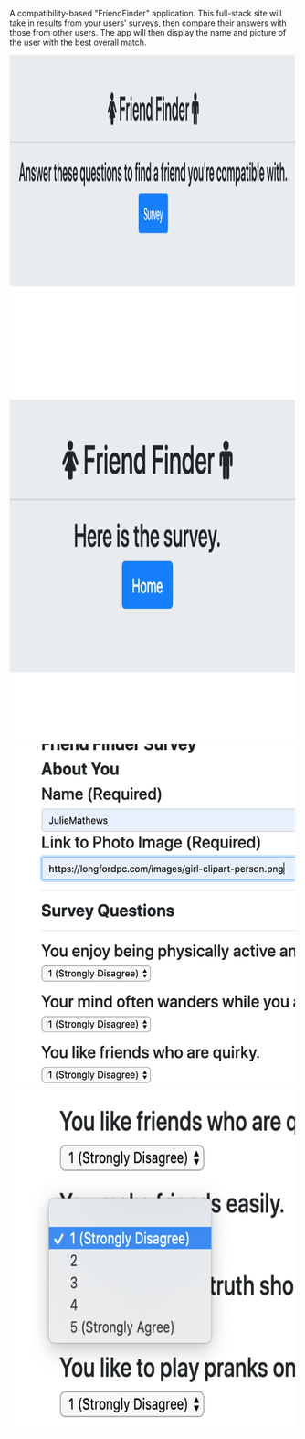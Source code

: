 A compatibility-based "FriendFinder" application. This full-stack site will take in results from your users' surveys, then compare their answers with those from other users. The app will then display the name and picture of the user with the best overall match.

<img src= "app/public/ff1.png" style="width:500px;height:600px;">

<img src= "app/public/ff2.png" style="width:500px;height:600px;">

<img src= "app/public/ff3.png" style="width:500px;height:600px;">

<img src= "app/public/ff4.png" style="width:500px;height:600px;">
